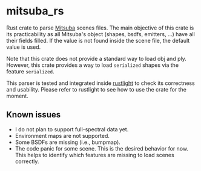 # mitsuba_rs

Rust crate to parse [Mitsuba](https://www.mitsuba-renderer.org/) scenes files. The main objective of this crate is its practicability as all Mitsuba's object (shapes, bsdfs, emitters, ...) have all their fields filled. If the value is not found inside the scene file, the default value is used. 

Note that this crate does not provide a standard way to load obj and ply. However, this crate provides a way to load `serialized` shapes via the feature `serialized`.  

This parser is tested and integrated inside [rustlight](https://github.com/beltegeuse/rustlight) to check its correctness and usability. Please refer to rustlight to see how to use the crate for the moment.

## Known issues

- I do not plan to support full-spectral data yet.
- Environment maps are not supported.
- Some BSDFs are missing (i.e., bumpmap).
- The code panic for some scene. This is the desired behavior for now. This helps to identify which features are missing to load scenes correctly.